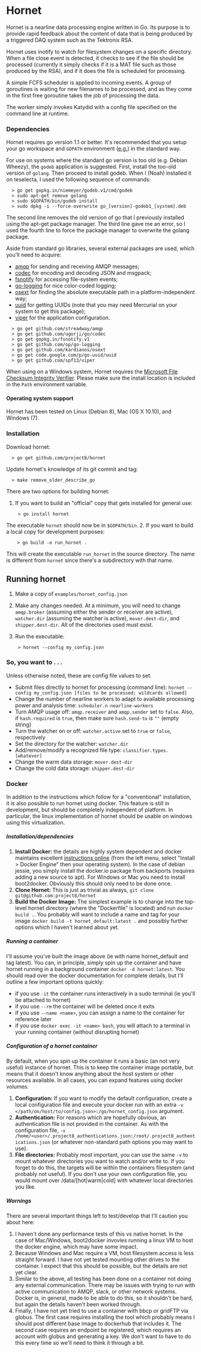 # Hornet

Hornet is a nearline data processing engine written in Go.  Its purpose
is to provide rapid feedback about the content of data that is being produced
by a triggered DAQ system such as the Tektronix RSA.  

Hornet uses inotify to watch for filesystem changes on a specific directory.
When a file close event is detected, it checks to see if the file should be
processed (currently it simply checks if it is a MAT file such as those produced
by the RSA), and if it does the file is scheduled for processing.  

A simple FCFS scheduler is applied to incoming events.  A group of
goroutines is waiting for new filenames to be processed, and as they come in the
first free goroutine takes the job of processing the data.  

The worker simply invokes Katydid with a config file specified on the command
line at runtime.  

### Dependencies
Hornet requires go version 1.1 or better.  It's recommended that you setup your  go workspace and `GOPATH` environment ([e.g.](http://golang.org/doc/code.html#Workspaces)) in the standard way.

For use on systems where the standard go version is too old (e.g. Debian Wheezy), 
the `godeb` application is suggested.  First, install the too-old version of `golang`.
Then proceed to install godeb.  When I (Noah) installed it on teselecta, I used the following sequence of commands:
```
  > go get gopkg.in/niemeyer/godeb.v1/cmd/godeb
  > sudo apt-get remove golang
  > sudo $GOPATH/bin/godeb install
  > sudo dpkg -i --force-overwrite go_[version]-godeb1_[system].deb
```
The second line removes the old version of go that I previously installed using the apt-get package manager.
The third line gave me an error, so I used the fourth line to force the package manager to overwrite 
the golang package.

Aside from standard go libraries, several external packages are used, which you'll need to acquire:
* [amqp](https://github.com/streadway/amqp) for sending and receiving AMQP messages;
* [codec](https://github.com/ugorji/go/codec) for encoding and decoding JSON and msgpack;
* [fsnotify](https://gopkg.in/fsnotify.v1) for accessing file-system events;
* [go-logging](https://) for nice color-coded logging;
* [osext](https://github.com/kardianos/osext) for finding the absolute executable path in a platform-independent way;
* [uuid](https://code.google.com/p/go-uuid/uuid) for getting UUIDs (note that you may need Mercurial on your system to get this package);
* [viper](https://github.com/spf13/viper) for the application configuration.
```
  > go get github.com/streadway/amqp
  > go get github.com/ugorji/go/codec
  > go get gopkg.in/fsnotify.v1
  > go get github.com/op/go-logging
  > go get github.com/kardianos/osext
  > go get code.google.com/p/go-uuid/uuid
  > go get github.com/spf13/viper
```

When using on a Windows system, Hornet requires the [Microsoft File Checksum Integrity Verifier](http://www.microsoft.com/en-us/download/details.aspx?id=11533). Please make sure the install location is included in the `Path` environment variable.

#### Operating system support
Hornet has been tested on Linux (Debian 8), Mac (OS X 10.10), and Windows (7).


### Installation
Download hornet:
```
  > go get github.com/project8/hornet
```

Update hornet's knowledge of its git commit and tag:
```
  > make remove_older_describe_go
```

There are two options for building hornet:

1. If you want to build an "official" copy that gets installed for general use:

        > go install hornet

 The executable `hornet` should now be in `$GOPATH/bin`.
2. If you want to build a local copy for development purposes:

        > go build -o run_hornet .

 This will create the executable `run_hornet` in the source directory. The name is different from `hornet` since there's a subdirectory with that name.


## Running hornet
1. Make a copy of `examples/hornet_config.json`
2. Make any changes needed.  At a minimum, you will need to change `amqp.broker` (assuming either the sender or receiver are active), `watcher.dir` (assuming the watcher is active), `mover.dest-dir`, and `shipper.dest-dir`.  All of the directories used must exist.
3. Run the executable:

        > hornet --config my_config.json

### So, you want to . . .
Unless otherwise noted, these are config file values to set.
* Submit files directly to hornet for processing (command line): `hornet --config my_config.json [files to be processed; wildcards allowed]`
* Change the number of nearline workers to adapt to available processing power and analysis time: `scheduler.n-nearline-workers`
* Turn AMQP usage off: `amqp.receiver` and `amqp.sender` set to `false`.  Also, if `hash.required` is `true`, then make sure `hash.send-to` is `""` (empty string)
* Turn the watcher on or off: `watcher.active` set to `true` or `false`, respectively
* Set the directory for the watcher: `watcher.dir`
* Add/remove/modify a recognized file type: `classifier.types.[whatever]`
* Change the warm data storage: `mover.dest-dir`
* Change the cold data storage: `shipper.dest-dir`


### Docker
In addition to the instructions which follow for a "conventional" installation, it is also possible to run hornet using docker.
This feature is still in development, but should be completely independent of platform.
In particular, the linux implementation of hornet should be usable on windows using this virtualization.

##### Installation/dependencies
1. **Install Docker:** the details are highly system dependent and docker maintains excellent [instructions online](http://docs.docker.com/) (from the left menu, select "Install > Docker Engine" then your operating system). In the case of debian jessie, you simply install the docker.io package from backports (requires adding a new source to apt). For Windows or Mac you need to install boot2docker. Obviously this should only need to be done once.
2. **Clone Hornet:** This is just as trivial as always, ``git clone git@github.com:project8/hornet``
3. **Build the Docker Image:** The simplest example is to change into the top-level hornet directory (where the "Dockerfile" is located) and run ``docker build .``. You probably will want to include a name and tag for your image ``docker build -t hornet_default:latest .`` and possibly further options which I haven't learned about yet.

##### Running a container
I'll assume you've built the image above (ie with name hornet_default and tag latest).
You can, in principle, simply spin up the container and have hornet running in a background container ``docker -d hornet:latest``.
You should read over the docker documentation for complete details, but I'll outline a few important options quickly:
- if you use ``-it`` the container runs interactively in a sudo terminal (ie you'll be attached to hornet)
- if you use ``--rm`` the container will be deleted once it exits
- if you use ``--name <name>``, you can assign a name to the container for reference later
- if you use ``docker exec -it <name> bash``, you will attach to a terminal in your running container (without disrupting hornet)

##### Configuration of a hornet container
By default, when you spin up the container it runs a basic (an not very useful) instance of hornet.
This is to keep the container image portable, but means that it doesn't know anything about the host system or other resources available.
In all cases, you can expand features using docker volumes.
1. **Configuration:** If you want to modify the default configuration, create a local configuration file and execute your docker run with an extra ``-v </path/on/host/to/config.json>:/go/hornet_config.json`` argument.
2. **Authentication:** For reasons which are hopefully obvious, an authentication file is not provided in the container. As with the configuration file, ``-v /home/<user>/.project8_authentications.json:/root/.project8_authentications.json`` (or whatever non-standard path options you may want to use).
3. **File directories:** Probably most important, you can use the same ``-v`` to mount whatever directories you want to watch and/or write to. If you forget to do this, the targets will be within the containers filesystem (and probably not useful). If you don't use your own configuration file, you would mount over /data/[hot|warm|cold] with whatever local directories you like.

##### Warnings
There are several important things left to test/develop that I'll caution you about here:
1. I haven't done any performance tests of this vs native hornet. In the case of Mac/Windows, boot2docker invovles running a linux VM to host the docker engine, which may have some impact.
2. Because Windows and Mac require a VM, host filesystem access is less straight forward. I have not yet tested mounting other drives to the container. I expect that this should be possible, but the details are not yet clear.
3. Similar to the above, all testing has been done on a container not doing any external communication. There may be issues with trying to run with active communication to AMQP, slack, or other network systems. Docker is, in general, made to be able to do this, so it shouldn't be hard, but again the details haven't been worked through.
4. Finally, I have not yet tried to use a container with bbcp or gridFTP via globus. The first case requires installing the tool which probably means I should post different base image to dockerhub that includes it. The second case requires an endpoint be registered, which requires an account with globus and generating a key. We don't want to have to do this every time so we'll need to think it through a bit.
